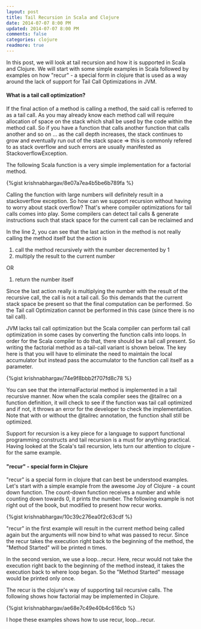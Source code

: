 ```yaml
---           
layout: post
title: Tail Recursion in Scala and Clojure
date: 2014-07-07 8:00 PM
updated: 2014-07-07 8:00 PM
comments: false
categories: clojure
readmore: true
---
```


In this post, we will look at tail recursion and how it is supported in Scala and Clojure. We will start with some simple examples in Scala followed by examples on how "recur" - a special form in clojure that is used as a way around the lack of support for Tail Call Optimizations in JVM.

#### What is a tail call optimization?
If the final action of a method is calling a method, the said call is referred to as a tail call. As you may already know each method call will require allocation of space on the stack which shall be used by the code within the method call. So if you have a function that calls another function that calls another and so on ... as the call depth increases, the stack continues to grow and eventually run out of the stack space => this is commonly refered to as stack overflow and such errors are usually manifested as StackoverflowException.

The following Scala function is a very simple implementation for a factorial method.

{%gist krishnabhargav/8e07a7ea4b5be6b789fa %}

Calling the function with large numbers will definitely result in a stackoverflow exception. So how can we support recursion without having to worry about stack overflow? That's where compiler optimizations for tail calls comes into play. Some compilers can detect tail calls & generate instructions such that stack space for the current call can be reclaimed and 

In the line 2, you can see that the last action in the method is not really calling the method itself but the action is 

1. call the method recursively with the number decremented by 1
2. multiply the result to the current number

OR 

1. return the number itself

Since the last action really is multiplying the number with the result of the recursive call, the call is not a tail call. So this demands that the current stack space be present so that the final computation can be performed. So the Tail call Optimization cannot be performed in this case (since there is no tail call).

JVM lacks tail call optimization but the Scala compiler can perform tail call optimization in some cases by converting the function calls into loops. In order for the Scala compiler to do that, there should be a tail call present. So writing the factorial method as a tail-call variant is shown below. The key here is that you will have to eliminate the need to maintain the local accumulator but instead pass the accumulator to the function call itself as a parameter.

{%gist krishnabhargav/74e9f8bbb2f707fd8c78 %}

You can see that the internalFactorial method is implemented in a tail recursive manner. Now when the scala compiler sees the @tailrec on a function definition, it will check to see if the function was tail call optimized and if not, it throws an error for the developer to check the implementation. Note that with or without the @tailrec annotation, the function shall still be optimized.

Support for recursion is a key piece for a language to support functional programming constructs and tail recursion is a must for anything practical. Having looked at the Scala's tail recursion, lets turn our attention to clojure - for the same example.

#### "recur" - special form in Clojure
"recur" is a special form in clojure that can best be understood examples. Let's start with a simple example from the awesome Joy of Clojure - a count down function. The count-down function receives a number and while counting down towards 0, it prints the number. The following example is not right out of the book, but modified to present how recur works.

{%gist krishnabhargav/10c39c276ea0f2c63cdf %}

"recur" in the first example will result in the current method being called again but the arguments will now bind to what was passed to recur. Since the recur takes the execution right back to the beginning of the method, the "Method Started" will be printed n times.

In the second version, we use a loop...recur. Here, recur would not take the execution right back to the beginning of the method instead, it takes the execution back to where loop began. So the "Method Started" message would be printed only once.

The recur is the clojure's way of supporting tail recursive calls. The following shows how factorial may be implemented in Clojure.

{%gist krishnabhargav/ae68e7c49e40b4c616cb %}

I hope these examples shows how to use recur, loop...recur.